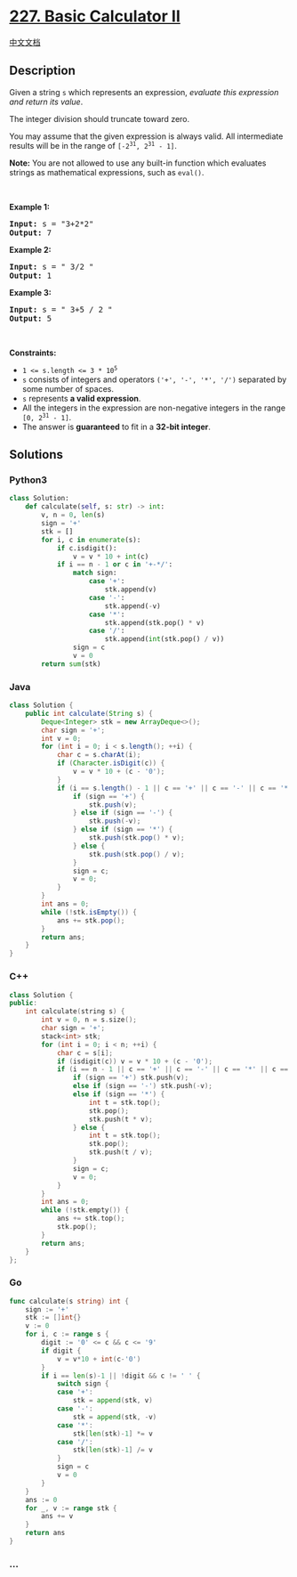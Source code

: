 # [227. Basic Calculator II](https://leetcode.com/problems/basic-calculator-ii)

[中文文档](/solution/0200-0299/0227.Basic%20Calculator%20II/README.md)

## Description

<p>Given a string <code>s</code> which represents an expression, <em>evaluate this expression and return its value</em>.&nbsp;</p>

<p>The integer division should truncate toward zero.</p>

<p>You may assume that the given expression is always valid. All intermediate results will be in the range of <code>[-2<sup>31</sup>, 2<sup>31</sup> - 1]</code>.</p>

<p><strong>Note:</strong> You are not allowed to use any built-in function which evaluates strings as mathematical expressions, such as <code>eval()</code>.</p>

<p>&nbsp;</p>
<p><strong class="example">Example 1:</strong></p>
<pre><strong>Input:</strong> s = "3+2*2"
<strong>Output:</strong> 7
</pre><p><strong class="example">Example 2:</strong></p>
<pre><strong>Input:</strong> s = " 3/2 "
<strong>Output:</strong> 1
</pre><p><strong class="example">Example 3:</strong></p>
<pre><strong>Input:</strong> s = " 3+5 / 2 "
<strong>Output:</strong> 5
</pre>
<p>&nbsp;</p>
<p><strong>Constraints:</strong></p>

<ul>
	<li><code>1 &lt;= s.length &lt;= 3 * 10<sup>5</sup></code></li>
	<li><code>s</code> consists of integers and operators <code>(&#39;+&#39;, &#39;-&#39;, &#39;*&#39;, &#39;/&#39;)</code> separated by some number of spaces.</li>
	<li><code>s</code> represents <strong>a valid expression</strong>.</li>
	<li>All the integers in the expression are non-negative integers in the range <code>[0, 2<sup>31</sup> - 1]</code>.</li>
	<li>The answer is <strong>guaranteed</strong> to fit in a <strong>32-bit integer</strong>.</li>
</ul>

## Solutions

<!-- tabs:start -->

### **Python3**

```python
class Solution:
    def calculate(self, s: str) -> int:
        v, n = 0, len(s)
        sign = '+'
        stk = []
        for i, c in enumerate(s):
            if c.isdigit():
                v = v * 10 + int(c)
            if i == n - 1 or c in '+-*/':
                match sign:
                    case '+':
                        stk.append(v)
                    case '-':
                        stk.append(-v)
                    case '*':
                        stk.append(stk.pop() * v)
                    case '/':
                        stk.append(int(stk.pop() / v))
                sign = c
                v = 0
        return sum(stk)
```

### **Java**

```java
class Solution {
    public int calculate(String s) {
        Deque<Integer> stk = new ArrayDeque<>();
        char sign = '+';
        int v = 0;
        for (int i = 0; i < s.length(); ++i) {
            char c = s.charAt(i);
            if (Character.isDigit(c)) {
                v = v * 10 + (c - '0');
            }
            if (i == s.length() - 1 || c == '+' || c == '-' || c == '*' || c == '/') {
                if (sign == '+') {
                    stk.push(v);
                } else if (sign == '-') {
                    stk.push(-v);
                } else if (sign == '*') {
                    stk.push(stk.pop() * v);
                } else {
                    stk.push(stk.pop() / v);
                }
                sign = c;
                v = 0;
            }
        }
        int ans = 0;
        while (!stk.isEmpty()) {
            ans += stk.pop();
        }
        return ans;
    }
}
```

### **C++**

```cpp
class Solution {
public:
    int calculate(string s) {
        int v = 0, n = s.size();
        char sign = '+';
        stack<int> stk;
        for (int i = 0; i < n; ++i) {
            char c = s[i];
            if (isdigit(c)) v = v * 10 + (c - '0');
            if (i == n - 1 || c == '+' || c == '-' || c == '*' || c == '/') {
                if (sign == '+') stk.push(v);
                else if (sign == '-') stk.push(-v);
                else if (sign == '*') {
                    int t = stk.top();
                    stk.pop();
                    stk.push(t * v);
                } else {
                    int t = stk.top();
                    stk.pop();
                    stk.push(t / v);
                }
                sign = c;
                v = 0;
            }
        }
        int ans = 0;
        while (!stk.empty()) {
            ans += stk.top();
            stk.pop();
        }
        return ans;
    }
};
```

### **Go**

```go
func calculate(s string) int {
	sign := '+'
	stk := []int{}
	v := 0
	for i, c := range s {
		digit := '0' <= c && c <= '9'
		if digit {
			v = v*10 + int(c-'0')
		}
		if i == len(s)-1 || !digit && c != ' ' {
			switch sign {
			case '+':
				stk = append(stk, v)
			case '-':
				stk = append(stk, -v)
			case '*':
				stk[len(stk)-1] *= v
			case '/':
				stk[len(stk)-1] /= v
			}
			sign = c
			v = 0
		}
	}
	ans := 0
	for _, v := range stk {
		ans += v
	}
	return ans
}
```

### **...**

```

```

<!-- tabs:end -->
